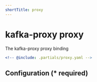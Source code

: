 ```yaml
---
shortTitle: proxy
---
```


# kafka-proxy proxy

The kafka-proxy proxy binding

```yaml {3}
<!-- @include: .partials/proxy.yaml -->
```

## Configuration (\* required)

<!-- @include: .partials/options.md -->
<!-- @include: .partials/routes.md -->
<!-- @include: ../.partials/exit.md -->
<!-- @include: ../.partials/telemetry.md -->
